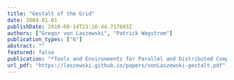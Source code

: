 ```yaml
---
title: "Gestalt of the Grid"
date: 2004-01-01
publishDate: 2019-08-14T23:16:44.717603Z
authors: ["Gregor von Laszewski", "Patrick Wagstrom"]
publication_types: ["6"]
abstract: ""
featured: false
publication: "*Tools and Environments for Parallel and Distributed Computing*"
url_pdf: "https://laszewski.github.io/papers/vonLaszewski-gestalt.pdf"
---
```



